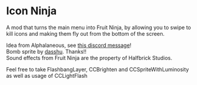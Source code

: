 # Icon Ninja

A mod that turns the main menu into Fruit Ninja, by allowing you to swipe to kill icons and making them fly out from the bottom of the screen.

Idea from Alphalaneous, see [this discord message](https://discord.com/channels/911701438269386882/911702535373475870/1303111747539963905)! \
Bomb sprite by [dasshu](https://bsky.app/profile/dasshu.dev). Thanks!! \
Sound effects from Fruit Ninja are the property of Halfbrick Studios.

Feel free to take FlashbangLayer, CCBrighten and CCSpriteWithLuminosity as well as usage of CCLightFlash
